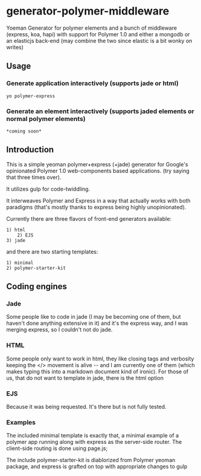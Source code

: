 # generator-polymer-middleware

Yoeman Generator for polymer elements and a bunch of middleware (express, koa, hapi) 
with support for Polymer 1.0 and either a mongodb or an elasticjs back-end (may combine the two since elastic is a bit wonky on writes)


## Usage

### Generate application interactively (supports jade or html)

	yo polymer-express

### Generate an element interactively (supports jaded elements or normal polymer elements)

	*coming soon*

## Introduction


This is a simple yeoman polymer+express (+jade) generator for Google's opinionated Polymer 1.0
web-components based applications. (try saying that three times over).

It utilizes gulp for code-twiddling.

It interweaves Polymer and Express in a way that actually works with both paradigms (that's 
mostly thanks to express being highly unopinionated).

Currently there are three flavors of front-end generators available:

	1) html 
        2) EJS
	3) jade

and there are two starting templates:

	1) minimal
	2) polymer-starter-kit

## Coding engines


### Jade
Some people like to code in jade (I may be becoming one of them, but haven't done anything
extensive in it) and it's the express way, and I was merging express, so I couldn't not do 
jade.

### HTML
Some people only want to work in html, they like closing tags and verbosity
keeping the </> movement is alive -- and I am currently one of them (which makes typing this
into a markdown document kind of ironic).  For those of us, that do not want to template in 
jade, there is the html option

### EJS
Because it was being requested.  It's there but is not fully tested.

### Examples

The included minimal template is exactly that, a minimal example of a polymer app running
along with express as the server-side router.  The client-side routing is done using page.js;


The include polymer-starter-kit is diablorized from Polymer yeoman package, and express is
grafted on top with appropriate changes to gulp



